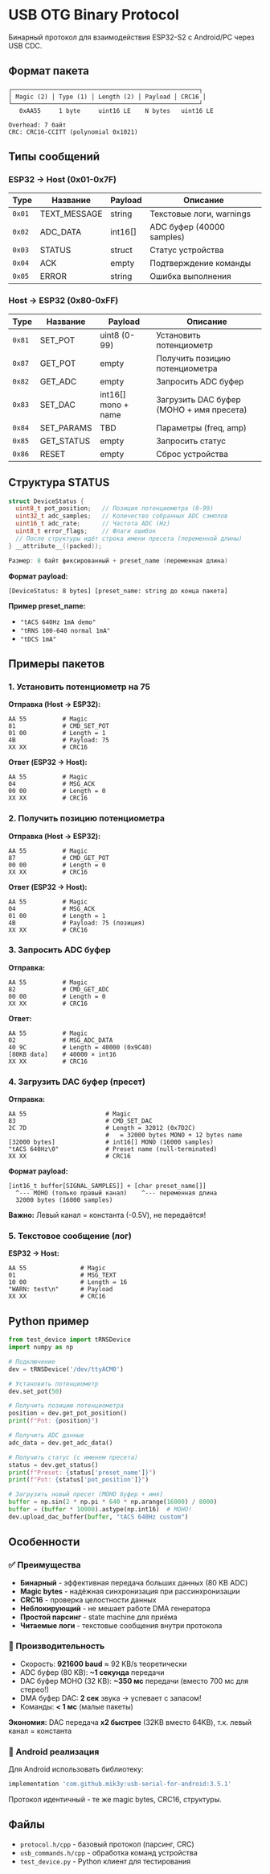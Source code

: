 # USB OTG Binary Protocol

Бинарный протокол для взаимодействия ESP32-S2 с Android/PC через USB CDC.

## Формат пакета

```
┌────────────────────────────────────────────────────┐
│ Magic (2) │ Type (1) │ Length (2) │ Payload │ CRC16 │
└────────────────────────────────────────────────────┘
   0xAA55     1 byte     uint16 LE    N bytes   uint16 LE

Overhead: 7 байт
CRC: CRC16-CCITT (polynomial 0x1021)
```

## Типы сообщений

### ESP32 → Host (0x01-0x7F)

| Type | Название | Payload | Описание |
|------|----------|---------|----------|
| `0x01` | TEXT_MESSAGE | string | Текстовые логи, warnings |
| `0x02` | ADC_DATA | int16[] | ADC буфер (40000 samples) |
| `0x03` | STATUS | struct | Статус устройства |
| `0x04` | ACK | empty | Подтверждение команды |
| `0x05` | ERROR | string | Ошибка выполнения |

### Host → ESP32 (0x80-0xFF)

| Type | Название | Payload | Описание |
|------|----------|---------|----------|
| `0x81` | SET_POT | uint8 (0-99) | Установить потенциометр |
| `0x87` | GET_POT | empty | Получить позицию потенциометра |
| `0x82` | GET_ADC | empty | Запросить ADC буфер |
| `0x83` | SET_DAC | int16[] mono + name | Загрузить DAC буфер (МОНО + имя пресета) |
| `0x84` | SET_PARAMS | TBD | Параметры (freq, amp) |
| `0x85` | GET_STATUS | empty | Запросить статус |
| `0x86` | RESET | empty | Сброс устройства |

## Структура STATUS

```c
struct DeviceStatus {
  uint8_t pot_position;   // Позиция потенциометра (0-99)
  uint32_t adc_samples;   // Количество собранных ADC сэмплов
  uint16_t adc_rate;      // Частота ADC (Hz)
  uint8_t error_flags;    // Флаги ошибок
  // После структуры идёт строка имени пресета (переменной длины)
} __attribute__((packed));

Размер: 8 байт фиксированный + preset_name (переменная длина)
```

**Формат payload:**
```
[DeviceStatus: 8 bytes] [preset_name: string до конца пакета]
```

**Пример preset_name:**
- `"tACS 640Hz 1mA demo"`
- `"tRNS 100-640 normal 1mA"`
- `"tDCS 1mA"`

## Примеры пакетов

### 1. Установить потенциометр на 75

**Отправка (Host → ESP32):**
```
AA 55          # Magic
81             # CMD_SET_POT
01 00          # Length = 1
4B             # Payload: 75
XX XX          # CRC16
```

**Ответ (ESP32 → Host):**
```
AA 55          # Magic
04             # MSG_ACK
00 00          # Length = 0
XX XX          # CRC16
```

### 2. Получить позицию потенциометра

**Отправка (Host → ESP32):**
```
AA 55          # Magic
87             # CMD_GET_POT
00 00          # Length = 0
XX XX          # CRC16
```

**Ответ (ESP32 → Host):**
```
AA 55          # Magic
04             # MSG_ACK
01 00          # Length = 1
4B             # Payload: 75 (позиция)
XX XX          # CRC16
```

### 3. Запросить ADC буфер

**Отправка:**
```
AA 55          # Magic
82             # CMD_GET_ADC
00 00          # Length = 0
XX XX          # CRC16
```

**Ответ:**
```
AA 55          # Magic
02             # MSG_ADC_DATA
40 9C          # Length = 40000 (0x9C40)
[80KB data]    # 40000 × int16
XX XX          # CRC16
```

### 4. Загрузить DAC буфер (пресет)

**Отправка:**
```
AA 55                      # Magic
83                         # CMD_SET_DAC
2C 7D                      # Length = 32012 (0x7D2C)
                           #   = 32000 bytes MONO + 12 bytes name
[32000 bytes]              # int16[] MONO (16000 samples)
"tACS 640Hz\0"             # Preset name (null-terminated)
XX XX                      # CRC16
```

**Формат payload:**
```
[int16_t buffer[SIGNAL_SAMPLES]] + [char preset_name[]]
  ^--- МОНО (только правый канал)    ^--- переменная длина
  32000 bytes (16000 samples)
```

**Важно:** Левый канал = константа (-0.5V), не передаётся!

### 5. Текстовое сообщение (лог)

**ESP32 → Host:**
```
AA 55               # Magic
01                  # MSG_TEXT
10 00               # Length = 16
"WARN: test\n"      # Payload
XX XX               # CRC16
```

## Python пример

```python
from test_device import tRNSDevice
import numpy as np

# Подключение
dev = tRNSDevice('/dev/ttyACM0')

# Установить потенциометр
dev.set_pot(50)

# Получить позицию потенциометра
position = dev.get_pot_position()
print(f"Pot: {position}")

# Получить ADC данные
adc_data = dev.get_adc_data()

# Получить статус (с именем пресета)
status = dev.get_status()
print(f"Preset: {status['preset_name']}")
print(f"Pot: {status['pot_position']}")

# Загрузить новый пресет (МОНО буфер + имя)
buffer = np.sin(2 * np.pi * 640 * np.arange(16000) / 8000)
buffer = (buffer * 10000).astype(np.int16)  # МОНО!
dev.upload_dac_buffer(buffer, "tACS 640Hz custom")
```

## Особенности

### ✅ Преимущества

- **Бинарный** - эффективная передача больших данных (80 KB ADC)
- **Magic bytes** - надёжная синхронизация при рассинхронизации
- **CRC16** - проверка целостности данных
- **Неблокирующий** - не мешает работе DMA генератора
- **Простой парсинг** - state machine для приёма
- **Читаемые логи** - текстовые сообщения внутри протокола

### 🎯 Производительность

- Скорость: **921600 baud** ≈ 92 KB/s теоретически
- ADC буфер (80 KB): **~1 секунда** передачи
- DAC буфер МОНО (32 KB): **~350 мс** передачи (вместо 700 мс для стерео!)
- DMA буфер DAC: **2 сек** звука → успевает с запасом!
- Команды: **< 1 мс** (малые пакеты)

**Экономия:** DAC передача **x2 быстрее** (32KB вместо 64KB), т.к. левый канал = константа

### 🔧 Android реализация

Для Android использовать библиотеку:
```gradle
implementation 'com.github.mik3y:usb-serial-for-android:3.5.1'
```

Протокол идентичный - те же magic bytes, CRC16, структуры.

## Файлы

- `protocol.h/cpp` - базовый протокол (парсинг, CRC)
- `usb_commands.h/cpp` - обработка команд устройства
- `test_device.py` - Python клиент для тестирования

